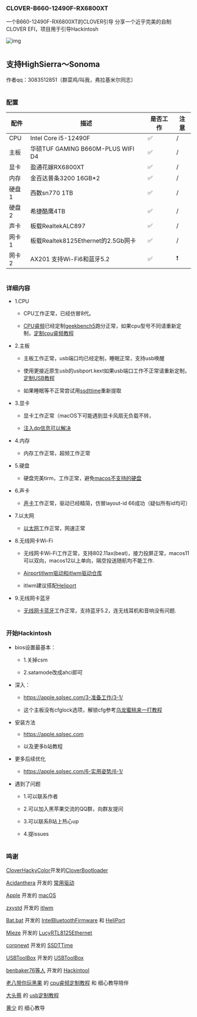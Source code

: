 ### CLOVER-B660-12490F-RX6800XT
一个B660-12490F-RX6800XT的CLOVER引导
分享一个近乎完美的自制CLOVER EFI，项目用于引导Hackintosh

 ![img](https://raw.githubusercontent.com/dawalishi0821/Hackintosh-TUF-GAMING-B660M-PLUS-WIFI-D4-i5-12490F/main/关于本机.png)
#
支持HighSierra～Sonoma
---
作者qq：3083512851（群菜鸡/叫我，弗拉基米尔同志）

#
### 配置

配件 | 描述 | 是否工作 | 注意
----|----|----|---
CPU | Intel Core i5-12490F |✅|/
主板 | 华硕TUF GAMING B660M-PLUS WIFI D4 |✅|/
显卡 | 盈通花嫁RX6800XT |✅|/
内存 | 金百达普条3200 16GB*2 |✅|/
硬盘1 | 西数sn770 1TB |✅|/
硬盘2 | 希捷酷鹰4TB  |✅|/
声卡 | 板载RealtekALC897 |✅|/
网卡1 | 板载Realtek8125Ethernet的2.5Gb网卡 |✅|/
网卡2 | AX201 支持Wi-Fi6和蓝牙5.2 |✅|❗

#
### 详细内容
*  1.CPU

     *  CPU工作正常，已经仿冒8代。

     *  [CPU睿频](https://github.com/acidanthera/CPUFriend)已经定制[geekbench5](https://www.geekbench.com)跑分正常，如果cpu型号不同请重新定制，[定制cpu睿频教程](https://www.bilibili.com/video/BV143411F7aJ/?share_source=copy_web&vd_source=89eb3ac3d3a5704fbe370f14fbc338ef)

*  2.主板

     *  主板工作正常，usb端口均已经定制，睡眠正常，支持usb唤醒

     *  使用更接近原生usb的usbport.kext如果usb端口工作不正常请重新定制，[定制USB教程](https://www.bilibili.com/video/BV1m3411b7JP/?share_source=copy_web&vd_source=89eb3ac3d3a5704fbe370f14fbc338ef)

     *  如果睡眠等不正常尝试用[ssdttime](https://github.com/corpnewt/SSDTTime)重新提取

*  3.显卡

     *  显卡工作正常（macOS下可能遇到显卡风扇无负载不转，

     *  [注入dp信息可以解决](https://www.bilibili.com/video/BV1WT411A72F/?share_source=copy_web&vd_source=89eb3ac3d3a5704fbe370f14fbc338ef)

*  4.内存

     *  内存工作正常，超频工作正常

*  5.硬盘

     *  硬盘完美tirm，工作正常，避免[macos不支持的硬盘](https://hpglw.com/cdc6109c.html)

*  6.声卡

     *  [声卡](https://github.com/acidanthera/AppleALC)工作正常，驱动已经精简，仿冒layout-id 66成功（疑似所有id均可）

*   7.以太网

     *  [以太网](https://www.insanelymac.com/forum/files/file/1004-lucyrtl8125ethernet/)工作正常，网速正常

*   8.无线网卡Wi-Fi

     *  无线网卡Wi-Fi工作正常，支持802.11ax(beat)，接力投屏正常，macos11可以双向，macos12以上单向，隔空投送随航均不能工作.

     *  [Airportitlwm驱动和itlwm驱动仓库](https://github.com/OpenIntelWireless/itlwm/releases)

     *  itlwm建议搭配[Heliport](https://github.com/OpenIntelWireless/HeliPort)

*  9.无线网卡蓝牙

     *  [无线网卡蓝牙](https://github.com/OpenIntelWireless/IntelBluetoothFirmware)工作正常，支持蓝牙5.2，连无线耳机和音响没有问题.

#
### 开始Hackintosh
*  bios设置最基本：
     *  1.关掉csm

     *  2.satamode改成ahci即可

*  深入：

     *  https://apple.sqlsec.com/3-准备工作/3-1/

     *  这个主板没有cfglock选项，解锁cfg参考[乌龙蜜桃来一打教程](https://www.bilibili.com/video/BV1LV4y1N7jF/?share_source=copy_web&vd_source=89eb3ac3d3a5704fbe370f14fbc338ef)

*   安装方法

     * https://apple.sqlsec.com

     *  以及更多b站教程

*   更多后续优化

     *  https://apple.sqlsec.com/6-实用姿势/6-1/

*   遇到了问题

     *  1.可以联系作者

     *  2.可以加入黑苹果交流的QQ群，向群友提问

     *  3.可以联系B站上热心up

     *  4.提issues

#
### 鸣谢

[CloverHackyColor](https://github.com/CloverHackyColor)开发的[CloverBootloader](https://github.com/CloverHackyColor/CloverBootloader)

[Acidanthera](https://github.com/acidanthera) 开发的 [常用驱动](https://github.com/orgs/acidanthera/repositories)

[Apple](https://www.apple.com) 开发的 [macOS](https://www.apple.com/macos/)

[zxystd](https://github.com/zxystd) 开发的 [itlwm](https://github.com/OpenIntelWireless/itlwm)

[Bat.bat](https://github.com/williambj1) 开发的 [IntelBluetoothFirmware](https://github.com/OpenIntelWireless/IntelBluetoothFirmware) 和 [HeliPort](https://github.com/OpenIntelWireless/HeliPort)

[Mieze](https://www.insanelymac.com/forum/profile/983225-mieze/) 开发的 [LucyRTL8125Ethernet](https://www.insanelymac.com/forum/files/file/1004-lucyrtl8125ethernet/)

[corpnewt](https://github.com/corpnewt) 开发的 [SSDTTime](https://github.com/corpnewt/SSDTTime)

[USBToolBox](https://github.com/USBToolBox) 开发的 [USBToolBox](https://github.com/USBToolBox)

[benbaker76等人](https://github.com/benbaker76) 开发的 [Hackintool](https://github.com/benbaker76/Hackintool)

[老八带你玩黑果](https://space.bilibili.com/504306154?spm_id_from=333.337.search-card.all.click) 的 [cpu睿频定制教程](https://www.bilibili.com/video/BV143411F7aJ/?spm_id_from=333.999.0.0&vd_source=1b694a12fb9af6d07f612a9c284e1867) 和 细心教导陪伴

[大头蔡](https://space.bilibili.com/16323318) 的 [usb定制教程](https://www.bilibili.com/video/BV1m3411b7JP/?spm_id_from=333.337.search-card.all.click&vd_source=1b694a12fb9af6d07f612a9c284e1867)

[黄少](https://space.bilibili.com/621086526?spm_id_from=333.337.0.0) 的 细心教导
